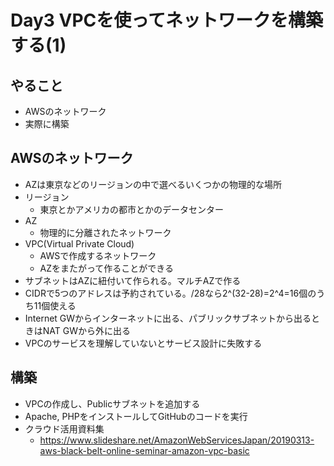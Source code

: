 # Day3 VPCを使ってネットワークを構築する(1)

## やること

* AWSのネットワーク
* 実際に構築

## AWSのネットワーク

* AZは東京などのリージョンの中で選べるいくつかの物理的な場所
* リージョン
    * 東京とかアメリカの都市とかのデータセンター
* AZ
    * 物理的に分離されたネットワーク
* VPC(Virtual Private Cloud)
    * AWSで作成するネットワーク
    * AZをまたがって作ることができる
* サブネットはAZに紐付いて作られる。マルチAZで作る
* CIDRで5つのアドレスは予約されている。/28なら2^(32-28)=2^4=16個のうち11個使える
* Internet GWからインターネットに出る、パブリックサブネットから出るときはNAT GWから外に出る
* VPCのサービスを理解していないとサービス設計に失敗する

## 構築

* VPCの作成し、Publicサブネットを追加する
* Apache, PHPをインストールしてGitHubのコードを実行
* クラウド活用資料集
    * https://www.slideshare.net/AmazonWebServicesJapan/20190313-aws-black-belt-online-seminar-amazon-vpc-basic
